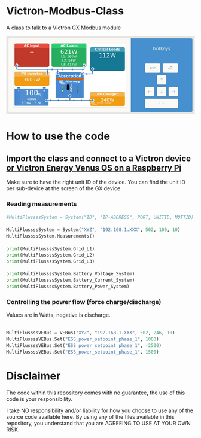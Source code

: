 # Victron-Modbus-Class
A class to talk to a Victron GX Modbus module

![Victron](https://github.com/HarmvandenBrink/Victron-Modbus-Class/blob/main/Victron.jpg "Victron")

# How to use the code
## Import the class and connect to a Victron device [or Victron Energy Venus OS on a Raspberry Pi](https://github.com/victronenergy/venus/wiki/raspberrypi-install-venus-image)

Make sure to have the right unit ID of the device. You can find the unit ID per sub-device at the screen of the GX device.


### Reading measurements
```python
#MultiPlussssSystem = System("ID", "IP-ADDRESS", PORT, UNITID, MQTTID)

MultiPlussssSystem = System("XYZ", "192.168.1.XXX", 502, 100, 10)
MultiPlussssSystem.Measurements()

print(MultiPlussssSystem.Grid_L1)
print(MultiPlussssSystem.Grid_L2)
print(MultiPlussssSystem.Grid_L3)

print(MultiPlussssSystem.Battery_Voltage_System)
print(MultiPlussssSystem.Battery_Current_System)
print(MultiPlussssSystem.Battery_Power_System)

```

### Controlling the power flow (force charge/discharge)

Values are in Watts, negative is discharge.

```python

MultiPlussssVEBus = VEBus("XYZ", "192.168.1.XXX", 502, 246, 10)
MultiPlussssVEBus.Set("ESS_power_setpoint_phase_1", 1000)
MultiPlussssVEBus.Set("ESS_power_setpoint_phase_1", -2500)
MultiPlussssVEBus.Set("ESS_power_setpoint_phase_1", 1500)

```

# Disclaimer

The code within this repository comes with no guarantee, the use of this code is your responsibility.

I take NO responsibility and/or liability for how you choose to use any of the source code available here. By using any of the files available in this repository, you understand that you are AGREEING TO USE AT YOUR OWN RISK.

